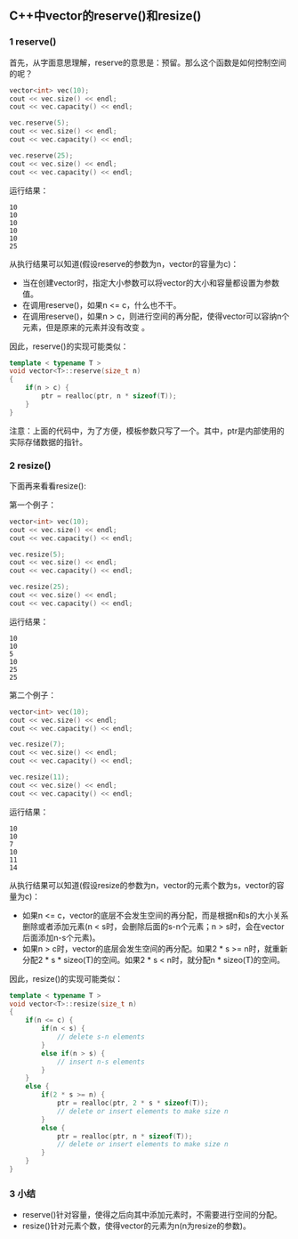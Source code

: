 ## C++中vector的reserve()和resize()

### 1 reserve()

首先，从字面意思理解，reserve的意思是：预留。那么这个函数是如何控制空间的呢？

``` C++
vector<int> vec(10);
cout << vec.size() << endl;
cout << vec.capacity() << endl;

vec.reserve(5);
cout << vec.size() << endl;
cout << vec.capacity() << endl;

vec.reserve(25);
cout << vec.size() << endl;
cout << vec.capacity() << endl;
```

运行结果：

```
10
10
10
10
10
25
```

从执行结果可以知道(假设reserve的参数为n，vector的容量为c)：
* 当在创建vector时，指定大小参数可以将vector的大小和容量都设置为参数值。
* 在调用reserve()，如果n <= c，什么也不干。
* 在调用reserve()，如果n > c，则进行空间的再分配，使得vector可以容纳n个元素，但是原来的元素并没有改变 。

因此，reserve()的实现可能类似：

``` C++
template < typename T >
void vector<T>::reserve(size_t n)
{
    if(n > c) {
        ptr = realloc(ptr, n * sizeof(T));
    }
}
```

注意：上面的代码中，为了方便，模板参数只写了一个。其中，ptr是内部使用的实际存储数据的指针。

### 2 resize()

下面再来看看resize():

第一个例子：

``` C++
vector<int> vec(10);
cout << vec.size() << endl;
cout << vec.capacity() << endl;

vec.resize(5);
cout << vec.size() << endl;
cout << vec.capacity() << endl;

vec.resize(25);
cout << vec.size() << endl;
cout << vec.capacity() << endl;
```

运行结果：

```
10
10
5
10
25
25
```

第二个例子：

``` C++
vector<int> vec(10);
cout << vec.size() << endl;
cout << vec.capacity() << endl;

vec.resize(7);
cout << vec.size() << endl;
cout << vec.capacity() << endl;

vec.resize(11);
cout << vec.size() << endl;
cout << vec.capacity() << endl;
```

运行结果：

```
10
10
7
10
11
14
```

从执行结果可以知道(假设resize的参数为n，vector的元素个数为s，vector的容量为c)：
* 如果n <= c，vector的底层不会发生空间的再分配，而是根据n和s的大小关系删除或者添加元素(n < s时，会删除后面的s-n个元素；n > s时，会在vector后面添加n-s个元素)。
* 如果n > c时，vector的底层会发生空间的再分配。如果2 * s >= n时，就重新分配2 * s * sizeo(T)的空间。如果2 * s < n时，就分配n * sizeo(T)的空间。

因此，resize()的实现可能类似：

``` C++
template < typename T >
void vector<T>::resize(size_t n)
{
    if(n <= c) {
        if(n < s) {
            // delete s-n elements
        }
        else if(n > s) {
            // insert n-s elements
        }
    }
    else {
        if(2 * s >= n) {
            ptr = realloc(ptr, 2 * s * sizeof(T));
            // delete or insert elements to make size n
        }
        else {
            ptr = realloc(ptr, n * sizeof(T));
            // delete or insert elements to make size n
        }
    }
}
```

### 3 小结

* reserve()针对容量，使得之后向其中添加元素时，不需要进行空间的分配。
* resize()针对元素个数，使得vector的元素为n(n为resize的参数)。
